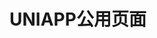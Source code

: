 # UNIAPP公用页面

  <template>
    <demo :codeStr="str">
     <el-image 
        style="width: 100px; height: 100px"
        :src="url" 
        :preview-src-list="srcList">
      </el-image>
      <!-- <img src="../../.vuepress/public/images/code.jpg" style="width: 100px; height: 100px"/> -->
    </demo>
  </template>

  <script>
    export default {
      data() {
        return {
          srcList:['http://39.99.37.143:3000/JiaWenZhen/pic/raw/master/code.jpg'],
          url:'http://39.99.37.143:3000/JiaWenZhen/pic/raw/master/code.jpg',
          str:` 
            <template>
              <div class="post">
                <tki-qrcode class="qrcode" cid="qrcode" ref="qrcode" :val="val" :size="size" :onval="onval" :loadMake="loadMake" :usingComponents="true" @result="qrR" :show="false" ></tki-qrcode>
                <view class="wrapper"><canvas style="height: 100%;width: 100%;backgroundColor: #FFFFFF" canvas-id="firstCanvas"></canvas></view>
              </div>
            </template>
            <script>
              import tkiQrcode from '@/components/tki-qrcode/tki-qrcode.vue'
              export default {
              data() {
                return {
                  canvasShow: false,
                  picurl:'',
                  val: '', // 要生成的二维码值
                  size: 325, // 二维码大小
                  unit: 'upx', // 单位
                  background: '#b4e9e2', // 背景色
                  foreground: '#309286', // 前景色
                  pdground: '#32dbc6', // 角标色
                  icon: '', // 二维码图标
                  iconsize: 40, // 二维码图标大小
                  lv: 3, // 二维码容错级别 ， 一般不用设置，默认就行
                  onval: false, // val值变化时自动重新生成二维码
                  loadMake: true, // 组件加载完成后自动生成二维码
                  src: '', // 二维码生成后的图片地址或base64
                  cover:'static/share_bg.png'
                }
              },
              onLoad:function(option){
                var thas=this
                thas.val=option.devicenumber
              },
              methods: {
                qrR(path) {
                  let that = this;
                  this.qr_path = path;
                  let system_info = uni.getSystemInfoSync();
                  let ctx = uni.createCanvasContext('firstCanvas');
                  console.log(res.path);
                  ctx.drawImage(res.path, 0, 0, uni.upx2px(750), uni.upx2px(1330));
                  ctx.drawImage(path, uni.upx2px(184), uni.upx2px(630), uni.upx2px(375), uni.upx2px(400));
                  ctx.draw(false, () => {
                    uni.canvasToTempFilePath({
                      x: 0,
                      y: 0,
                      width: 375,
                      height: uni.upx2px(1330),
                      destWidth: 375,
                      destHeight: uni.upx2px(1330),
                      canvasId: 'firstCanvas',
                      success: function(res) {
                        uni.saveImageToPhotosAlbum({
                          filePath: res.tempFilePath,
                          success: function() {
                            that.picurl=res.tempFilePath
                          }
                        });
                      },
                      fail(e) {
                        uni.showToast({
                            title: '生成海报失败',
                            icon: 'none'
                        });
                      }
                    });
                  }); 
                },
                savePic () {
                  uni.showLoading({
                    title: '正在保存'
                  });
                  uni.saveImageToPhotosAlbum({
                    filePath: this.picurl,
                    success: function () {
                      uni.showToast({
                        title: '图片保存成功～'
                      });
                    },
                    fail: function (e) {
                    },
                    complete: function (){
                      uni.hideLoading()
                    }
                  });
                }
              },
              components: {
                tkiQrcode
              }
            }
            <\/script>
          `
        }
      }
    }
</script>